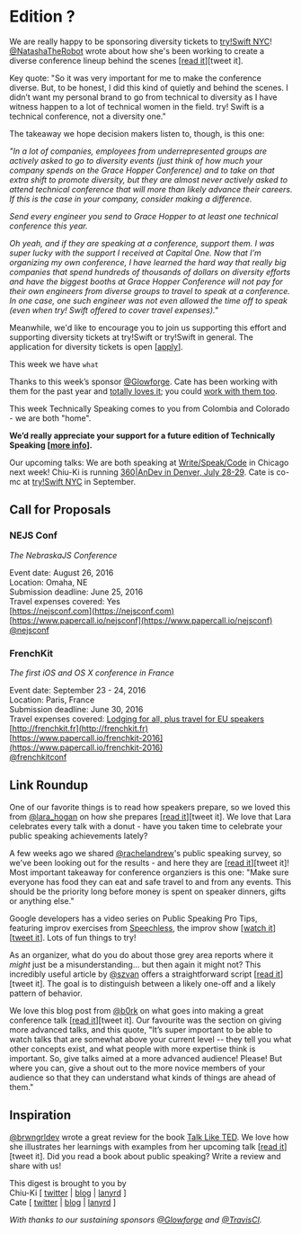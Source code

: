 # Edition ?

We are really happy to be sponsoring diversity tickets to [try!Swift NYC](http://www.tryswiftnyc.com/)! [@NatashaTheRobot](http://twitter.com/natashatherobot) wrote about how she's been working to create a diverse conference lineup behind the scenes [[read it](https://www.natashatherobot.com/on-diversity/)][tweet it].

Key quote: "So it was very important for me to make the conference diverse. But, to be honest, I did this kind of quietly and behind the scenes. I didn’t want my personal brand to go from technical to diversity as I have witness happen to a lot of technical women in the field. try! Swift is a technical conference, not a diversity one."

The takeaway we hope decision makers listen to, though, is this one:

*"In a lot of companies, employees from underrepresented groups are actively asked to go to diversity events (just think of how much your company spends on the Grace Hopper Conference) and to take on that extra shift to promote diversity, but they are almost never actively asked to attend technical conference that will more than likely advance their careers. If this is the case in your company, consider making a difference.*

*Send every engineer you send to Grace Hopper to at least one technical conference this year.*

*Oh yeah, and if they are speaking at a conference, support them. I was super lucky with the support I received at Capital One. Now that I’m organizing my own conference, I have learned the hard way that really big companies that spend hundreds of thousands of dollars on diversity efforts and have the biggest booths at Grace Hopper Conference will not pay for their own engineers from diverse groups to travel to speak at a conference. In one case, one such engineer was not even allowed the time off to speak (even when try! Swift offered to cover travel expenses)."*

Meanwhile, we'd like to encourage you to join us supporting this effort and supporting diversity tickets at try!Swift or try!Swift in general. The application for diversity tickets is open [[apply](https://docs.google.com/forms/d/1KurN2lTr_7aZBHKvsrdlH6gB8bieyca7Z_g5qgrLJBg/viewform?c=0&w=1)].

This week we have `what`

Thanks to this week’s sponsor [@Glowforge](https://twitter.com/glowforge). Cate has been working with them for the past year and [totally loves it](http://www.catehuston.com/blog/2015/10/21/lasers-and-practical-skills/); you could [work with them too](https://glowforge.com/jobs/).

This week Technically Speaking comes to you from Colombia and Colorado - we are both "home". 

**We’d really appreciate your support for a future edition of Technically Speaking [[more info](http://www.techspeak.email/sponsorship/)].**  

Our upcoming talks: We are both speaking at [Write/Speak/Code](http://www.writespeakcode.com) in Chicago next week! Chiu-Ki is running [360|AnDev in Denver, July 28-29](http://360andev.com/). Cate is co-mc at [try!Swift NYC](http://www.tryswiftnyc.com/) in September.

## Call for Proposals

### NEJS Conf
*The NebraskaJS Conference*  

Event date: August 26, 2016  
Location: Omaha, NE  
Submission deadline: June 25, 2016  
Travel expenses covered: Yes  
[https://nejsconf.com](https://nejsconf.com)  
[https://www.papercall.io/nejsconf](https://www.papercall.io/nejsconf)  
[@nejsconf](https://twitter.com/nejsconf)


### FrenchKit
*The first iOS and OS X conference in France* 
 
Event date: September 23 - 24, 2016  
Location: Paris, France  
Submission deadline: June 30, 2016  
Travel expenses covered: [Lodging for all, plus travel for EU speakers](https://twitter.com/frenchkitconf/status/735609631406456833)  
[http://frenchkit.fr](http://frenchkit.fr)  
[https://www.papercall.io/frenchkit-2016](https://www.papercall.io/frenchkit-2016)  
[@frenchkitconf](https://twitter.com/frenchkitconf)


## Link Roundup

One of our favorite things is to read how speakers prepare, so we loved this from [@lara_hogan](http://twitter.com/lara_hogan) on how she prepares [[read it](http://larahogan.me/blog/my-presentation-workflow-and-challenges/)][tweet it]. We love that Lara celebrates every talk with a donut - have you taken time to celebrate your public speaking achievements lately?

A few weeks ago we shared [@rachelandrew](http://twitter.com/rachelandrew)'s public speaking survey, so we've been looking out for the results - and here they are [[read it](https://rachelandrew.co.uk/archives/2016/05/27/what-i-learned-from-posting-a-survey-of-conference-speakers/)][tweet it]! Most important takeaway for conference organziers is this one: "Make sure everyone has food they can eat and safe travel to and from any events. This should be the priority long before money is spent on speaker dinners, gifts or anything else."

Google developers has a video series on Public Speaking Pro Tips, featuring improv exercises from [Speechless](http://speechlesslive.com), the improv show [[watch it](https://www.youtube.com/watch?v=rkFbmJSyuKk&list=PLOU2XLYxmsIK4_J9_QsihVB18ecHKvnyb&index=1)][[tweet it](https://twitter.com/home?status=Public%20Speaking%20Pro%20Tips%20%28From%20Presenter%20to%20Performer%29%20https%3A//www.youtube.com/watch%3Fv%3DrkFbmJSyuKk%26list%3DPLOU2XLYxmsIK4_J9_QsihVB18ecHKvnyb%26index%3D1%20via%20%40techspeakdigest)]. Lots of fun things to try!

As an organizer, what do you do about those grey area reports where it *might* just be a misunderstanding... but then again it might not? This incredibly useful article by [@szvan](http://twitter.com/szvan) offers a straightforward script [[read it](http://the-orbit.net/almostdiamonds/2014/04/10/so-youve-got-yourself-a-policy-now-what/)][tweet it]. The goal is to distinguish between a likely one-off and a likely pattern of behavior.  

We love this blog post from [@b0rk](http://twitter.com/b0rk) on what goes into making a great conference talk [[read it](http://jvns.ca/blog/2016/06/06/make-better-conference-talks/)][tweet it]. Our favourite was the section on giving more advanced talks, and this quote, "It’s super important to be able to watch talks that are somewhat above your current level -- they tell you what other concepts exist, and what people with more expertise think is important. So, give talks aimed at a more advanced audience! Please! But where you can, give a shout out to the more novice members of your audience so that they can understand what kinds of things are ahead of them."


## Inspiration

[@brwngrldev](https://twitter.com/brwngrldev) wrote a great review for the book [Talk Like TED](http://amzn.to/1TOO0ye). We love how she illustrates her learnings with examples from her upcoming talk [[read it](http://www.adavis.info/2016/05/review-talk-like-ted.html)][tweet it]. Did you read a book about public speaking? Write a review and share with us!    
  
  
This digest is brought to you by  
Chiu-Ki [ [twitter](https://twitter.com/chiuki) | [blog](http://blog.sqisland.com/) | [lanyrd](http://lanyrd.com/profile/chiuki/) ]  
Cate [ [twitter](https://twitter.com/catehstn) | [blog](http://www.catehuston.com/blog/) | [lanyrd](http://lanyrd.com/profile/catehstn/) ]

*With thanks to our sustaining sponsors [@Glowforge](http://twitter.com/glowforge) and [@TravisCI](http://twitter.com/travisci).*
